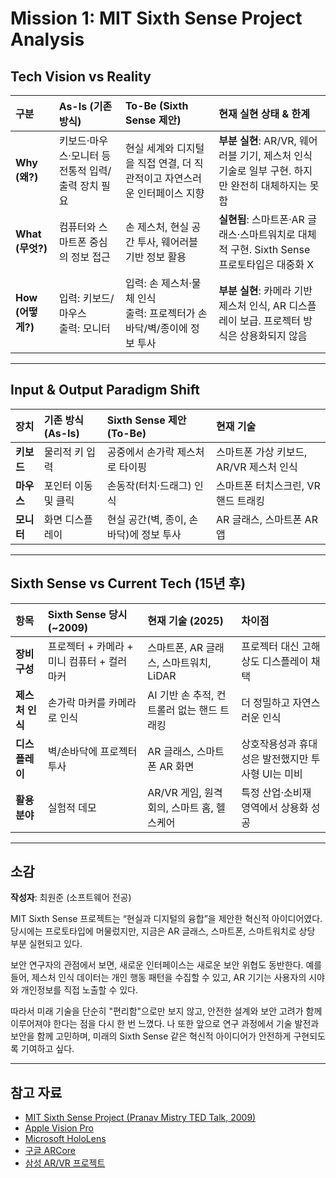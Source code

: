 # Mission 1: MIT Sixth Sense Project Analysis

## Tech Vision vs Reality

| 구분 | As-Is (기존 방식) | To-Be (Sixth Sense 제안) | 현재 실현 상태 & 한계 |
|:---|:---|:---|:---|
| **Why (왜?)** | 키보드·마우스·모니터 등 전통적 입력/출력 장치 필요 | 현실 세계와 디지털을 직접 연결, 더 직관적이고 자연스러운 인터페이스 지향 | **부분 실현**: AR/VR, 웨어러블 기기, 제스처 인식 기술로 일부 구현. 하지만 완전히 대체하지는 못함 |
| **What (무엇?)** | 컴퓨터와 스마트폰 중심의 정보 접근 | 손 제스처, 현실 공간 투사, 웨어러블 기반 정보 활용 | **실현됨**: 스마트폰·AR 글래스·스마트워치로 대체적 구현. Sixth Sense 프로토타입은 대중화 X |
| **How (어떻게?)** | 입력: 키보드/마우스<br/>출력: 모니터 | 입력: 손 제스처·물체 인식<br/>출력: 프로젝터가 손바닥/벽/종이에 정보 투사 | **부분 실현**: 카메라 기반 제스처 인식, AR 디스플레이 보급. 프로젝터 방식은 상용화되지 않음 |

---

## Input & Output Paradigm Shift

| 장치 | 기존 방식 (As-Is) | Sixth Sense 제안 (To-Be) | 현재 기술 |
|:---|:---|:---|:---|
| **키보드** | 물리적 키 입력 | 공중에서 손가락 제스처로 타이핑 | 스마트폰 가상 키보드, AR/VR 제스처 인식 |
| **마우스** | 포인터 이동 및 클릭 | 손동작(터치·드래그) 인식 | 스마트폰 터치스크린, VR 핸드 트래킹 |
| **모니터** | 화면 디스플레이 | 현실 공간(벽, 종이, 손바닥)에 정보 투사 | AR 글래스, 스마트폰 AR 앱 |

---

## Sixth Sense vs Current Tech (15년 후)

| 항목 | Sixth Sense 당시 (~2009) | 현재 기술 (2025) | 차이점 |
|:---|:---|:---|:---|
| **장비 구성** | 프로젝터 + 카메라 + 미니 컴퓨터 + 컬러 마커 | 스마트폰, AR 글래스, 스마트워치, LiDAR | 프로젝터 대신 고해상도 디스플레이 채택 |
| **제스처 인식** | 손가락 마커를 카메라로 인식 | AI 기반 손 추적, 컨트롤러 없는 핸드 트래킹 | 더 정밀하고 자연스러운 인식 |
| **디스플레이** | 벽/손바닥에 프로젝터 투사 | AR 글래스, 스마트폰 AR 화면 | 상호작용성과 휴대성은 발전했지만 투사형 UI는 미비 |
| **활용 분야** | 실험적 데모 | AR/VR 게임, 원격 회의, 스마트 홈, 헬스케어 | 특정 산업·소비재 영역에서 상용화 성공 |

---

## 소감

**작성자**: 최원준 (소프트웨어 전공)

MIT Sixth Sense 프로젝트는 “현실과 디지털의 융합”을 제안한 혁신적 아이디어였다. 당시에는 프로토타입에 머물렀지만, 지금은 AR 글래스, 스마트폰, 스마트워치로 상당 부분 실현되고 있다.  

보안 연구자의 관점에서 보면, 새로운 인터페이스는 새로운 보안 위협도 동반한다. 예를 들어, 제스처 인식 데이터는 개인 행동 패턴을 수집할 수 있고, AR 기기는 사용자의 시야와 개인정보를 직접 노출할 수 있다.  

따라서 미래 기술을 단순히 "편리함"으로만 보지 않고, 안전한 설계와 보안 고려가 함께 이루어져야 한다는 점을 다시 한 번 느꼈다. 나 또한 앞으로 연구 과정에서 기술 발전과 보안을 함께 고민하며, 미래의 Sixth Sense 같은 혁신적 아이디어가 안전하게 구현되도록 기여하고 싶다.

---

## 참고 자료
- [MIT Sixth Sense Project (Pranav Mistry TED Talk, 2009)](https://www.ted.com/talks/pranav_mistry_the_thrilling_potential_of_sixthsense_technology)
- [Apple Vision Pro](https://www.apple.com/apple-vision-pro/)
- [Microsoft HoloLens](https://www.microsoft.com/hololens)
- [구글 ARCore](https://developers.google.com/ar)
- [삼성 AR/VR 프로젝트](https://www.samsung.com/sec/wearables/)

